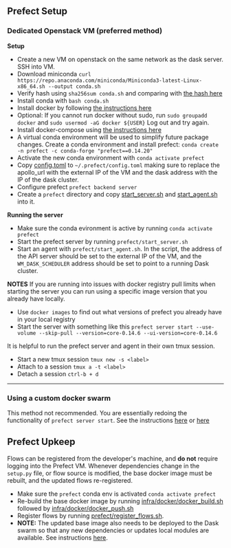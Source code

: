 ## Prefect Setup

### Dedicated Openstack VM (preferred method)
**Setup**
- Create a new VM on openstack on the same network as the dask server. SSH into VM.
- Download miniconda `curl https://repo.anaconda.com/miniconda/Miniconda3-latest-Linux-x86_64.sh --output conda.sh`
- Verify hash using `sha256sum conda.sh` and comparing with [the hash here](https://docs.conda.io/en/latest/miniconda.html#linux-installers)
- Install conda with `bash conda.sh`
- Install docker by following [the instructions here](https://docs.docker.com/engine/install/centos/)
- Optional: If you cannot run docker without sudo, run `sudo groupadd docker` and `sudo usermod -aG docker ${USER}`
  Log out and try again.
- Install docker-compose using [the instructions here](https://docs.docker.com/compose/install/)
- A virtual conda environment will be used to simplify future package changes.
  Create a conda environment and install prefect:
  `conda create -n prefect -c conda-forge "prefect==0.14.20"`
- Activate the new conda environment with `conda activate prefect`
- Copy [config.toml](./config.toml) to `~/.prefect/config.toml` making sure to replace the apollo_url with the external IP of the VM and the dask address with the IP of the dask cluster.
- Configure prefect `prefect backend server`
- Create a `prefect` directory and copy [start_server.sh](./start_server.sh) and [start_agent.sh](./start_agent.sh) into it.

**Running the server**
- Make sure the conda evironment is active by running `conda activate prefect`
- Start the prefect server by running `prefect/start_server.sh`
- Start an agent with `prefect/start_agent.sh`.  In the script, the address of the API server should be set to the external IP of the VM, and the `WM_DASK_SCHEDULER` address should be set to point to a running Dask cluster.

**NOTES**
If you are running into issues with docker registry pull limits when starting the server you can run using a specific image version that you already have locally.
- Use `docker images` to find out what versions of prefect you already have in your local registry
- Start the server with something like this `prefect server start --use-volume --skip-pull --version=core-0.14.6 --ui-version=core-0.14.6`

It is helpful to run the prefect server and agent in their own tmux session.
- Start a new tmux session `tmux new -s <label>`
- Attach to a session `tmux a -t <label>`
- Detach a session `ctrl-b + d`

---

### Using a custom docker swarm
This method not recommended. You are essentially redoing the functionality of `prefect server start`.
See the instructions [here](https://gitlab.uncharted.software/dchang/dask-cluster-example/-/blob/master/prefect-swarm-example/README.md) or [here](https://github.com/flavienbwk/prefect-docker-compose)


## Prefect Upkeep

Flows can be registered from the developer's machine, and **do not** require logging into the Prefect VM.  Whenever dependencies change in the `setup.py` file, or flow source is modified, the base docker image must be rebuilt, and the updated flows re-registered.
- Make sure the `prefect` conda env is activated `conda activate prefect`
- Re-build the base docker image by running [infra/docker/docker_build.sh](../docker/docker_build.sh) followed by [infra/docker/docker_push.sh](../docker/docker_push.sh)
- Register flows by running [prefect/register_flows.sh](../prefect/register_flows.sh).
- **NOTE:** The updated base image also needs to be deployed to the Dask swarm so that any new dependencies or updates local modules are available.  See instructions [here](../dask/setup.md).
